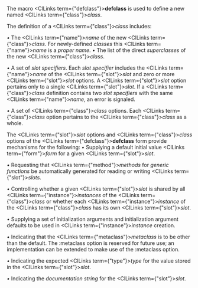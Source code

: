  



The macro <ClLinks  term={"defclass"}><b>defclass</b></ClLinks> is used to define a new named <ClLinks  term={"class"}><i>class</i></ClLinks>. 



The definition of a <ClLinks  term={"class"}><i>class</i></ClLinks> includes: 



*•* The <ClLinks  term={"name"}><i>name</i></ClLinks> of the new <ClLinks  term={"class"}><i>class</i></ClLinks>. For newly-defined *classes* this <ClLinks  term={"name"}><i>name</i></ClLinks> is a *proper name*. *•* The list of the direct *superclasses* of the new <ClLinks  term={"class"}><i>class</i></ClLinks>. 



*•* A set of *slot specifiers*. Each *slot specifier* includes the <ClLinks  term={"name"}><i>name</i></ClLinks> of the <ClLinks  term={"slot"}><i>slot</i></ClLinks> and zero or more <ClLinks  term={"slot"}><i>slot</i></ClLinks> options. A <ClLinks  term={"slot"}><i>slot</i></ClLinks> option pertains only to a single <ClLinks  term={"slot"}><i>slot</i></ClLinks>. If a <ClLinks  term={"class"}><i>class</i></ClLinks> definition contains two *slot specifiers* with the same <ClLinks  term={"name"}><i>name</i></ClLinks>, an error is signaled. 



*•* A set of <ClLinks  term={"class"}><i>class</i></ClLinks> options. Each <ClLinks  term={"class"}><i>class</i></ClLinks> option pertains to the <ClLinks  term={"class"}><i>class</i></ClLinks> as a whole. 



The <ClLinks  term={"slot"}><i>slot</i></ClLinks> options and <ClLinks  term={"class"}><i>class</i></ClLinks> options of the <ClLinks  term={"defclass"}><b>defclass</b></ClLinks> form provide mechanisms for the following: *•* Supplying a default initial value <ClLinks  term={"form"}><i>form</i></ClLinks> for a given <ClLinks  term={"slot"}><i>slot</i></ClLinks>. 



*•* Requesting that <ClLinks  term={"method"}><i>methods</i></ClLinks> for *generic functions* be automatically generated for reading or writing <ClLinks  term={"slot"}><i>slots</i></ClLinks>. 



*•* Controlling whether a given <ClLinks  term={"slot"}><i>slot</i></ClLinks> is shared by all <ClLinks  term={"instance"}><i>instances</i></ClLinks> of the <ClLinks  term={"class"}><i>class</i></ClLinks> or whether each <ClLinks  term={"instance"}><i>instance</i></ClLinks> of the <ClLinks  term={"class"}><i>class</i></ClLinks> has its own <ClLinks  term={"slot"}><i>slot</i></ClLinks>. 



*•* Supplying a set of initialization arguments and initialization argument defaults to be used in <ClLinks  term={"instance"}><i>instance</i></ClLinks> creation. 



*•* Indicating that the <ClLinks  term={"metaclass"}><i>metaclass</i></ClLinks> is to be other than the default. The :metaclass option is reserved for future use; an implementation can be extended to make use of the :metaclass option. 



*•* Indicating the expected <ClLinks  term={"type"}><i>type</i></ClLinks> for the value stored in the <ClLinks  term={"slot"}><i>slot</i></ClLinks>. 



*•* Indicating the *documentation string* for the <ClLinks  term={"slot"}><i>slot</i></ClLinks>.  







